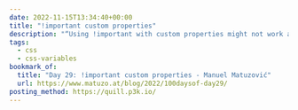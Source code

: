 ```yaml
---
date: 2022-11-15T13:34:40+00:00
title: "!important custom properties"
description: "“Using !important with custom properties might not work as you expect.”"
tags:
  - css
  - css-variables
bookmark_of:
  title: "Day 29: !important custom properties - Manuel Matuzović"
  url: https://www.matuzo.at/blog/2022/100daysof-day29/
posting_method: https://quill.p3k.io/
---
```


